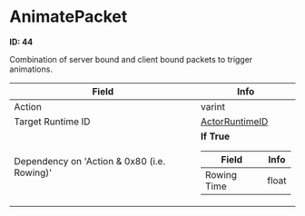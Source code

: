 # AnimatePacket

**ID: 44**  

Combination of server bound and client bound packets to trigger animations.

<table><thead><tr><th>Field</th><th>Info</th></tr></thead><tbody>
<tr><td>Action</td><td>varint</td></tr>
<tr><td>Target Runtime ID</td><td><a href="../types/ActorRuntimeID.md">ActorRuntimeID</a></td></tr>
<tr><td>Dependency on 'Action & 0x80 (i.e. Rowing)'</td><td><b>If True</b><br>
  <table><thead><tr><th>Field</th><th>Info</th></tr></thead><tbody>
  <tr><td>Rowing Time</td><td>float</td></tr>
  </tbody></table></td></tr>
</tbody></table>